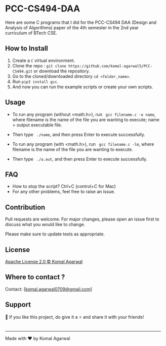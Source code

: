 # PCC-CS494-DAA

Here are some C programs that I did for the PCC-CS494 DAA (Design and Analysis of Algorithms) paper of the 4th semester in the 2nd year curriculum of BTech CSE.

## How to Install

1. Create a ```C``` virtual environment. 
2. Clone the repo : ```git clone https://github.com/komal-agarwal5/PCC-CS494.git``` or download the repository.
3. Go to the cloned/downloaded directory ``` cd <folder_name> ```.  
4. Run ``` pip3 install gcc ```.
5. And now you can run the example scripts or create your own scripts.  

## Usage
- To run any program (without <math.h>), run ``` gcc filename.c -o name```, where filename is the name of the file you are wanting to execute; name = output executable file.
- Then type ``` ./name```, and then press Enter to execute successfully.

- To run any program (with <math.h>), run ``` gcc filename.c -lm```, where filename is the name of the file you are wanting to execute.
- Then type ``` ./a.out```, and then press Enter to execute successfully.

## FAQ
- How to stop the script? Ctrl+C (control+C for Mac) 
- For any other problems, feel free to raise an issue.

## Contribution
Pull requests are welcome. For major changes, please open an issue first to discuss what you would like to change. 

Please make sure to update tests as appropriate.

## License
[Apache License 2.0 © Komal Agarwal](https://github.com/komal-agarwal5/PCC-CS494/blob/main/LICENSE)


## Where to contact ?

Contact: [komal.agarwal0709@gmail.com]

## Support

💙 If you like this project, do give it a ⭐ and share it with your friends!<br><br>

---

Made with ❤️ by Komal Agarwal <br><br>
